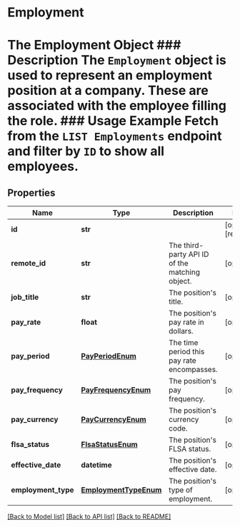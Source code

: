 # Employment

# The Employment Object ### Description The `Employment` object is used to represent an employment position at a company. These are associated with the employee filling the role.  ### Usage Example Fetch from the `LIST Employments` endpoint and filter by `ID` to show all employees.
## Properties
Name | Type | Description | Notes
------------ | ------------- | ------------- | -------------
**id** | **str** |  | [optional] [readonly] 
**remote_id** | **str** | The third-party API ID of the matching object. | [optional] 
**job_title** | **str** | The position&#39;s title. | [optional] 
**pay_rate** | **float** | The position&#39;s pay rate in dollars. | [optional] 
**pay_period** | [**PayPeriodEnum**](PayPeriodEnum.md) | The time period this pay rate encompasses. | [optional] 
**pay_frequency** | [**PayFrequencyEnum**](PayFrequencyEnum.md) | The position&#39;s pay frequency. | [optional] 
**pay_currency** | [**PayCurrencyEnum**](PayCurrencyEnum.md) | The position&#39;s currency code. | [optional] 
**flsa_status** | [**FlsaStatusEnum**](FlsaStatusEnum.md) | The position&#39;s FLSA status. | [optional] 
**effective_date** | **datetime** | The position&#39;s effective date. | [optional] 
**employment_type** | [**EmploymentTypeEnum**](EmploymentTypeEnum.md) | The position&#39;s type of employment. | [optional] 

[[Back to Model list]](../README.md#documentation-for-models) [[Back to API list]](../README.md#documentation-for-api-endpoints) [[Back to README]](../README.md)


